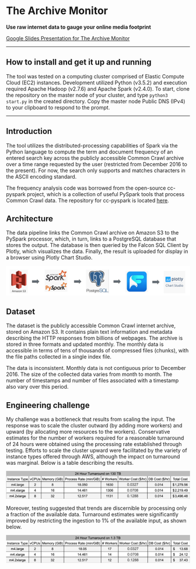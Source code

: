 # The Archive Monitor

**Use raw internet data to gauge your online media footprint**

  

[Google Slides Presentation for The Archive Monitor](https://docs.google.com/presentation/d/1o3R8Odrkqcwbpp6PAXOucX0fcK6NtDUzxhY4cG0X4Yc/edit#slide=id.g7c92e72691_0_132)

  

<hr/>

  

## How to install and get it up and running

The tool was tested on a computing cluster comprised of Elastic Compute Cloud (EC2) instances. Development utilized Python (v3.5.2) and execution required Apache Hadoop (v2.7.6) and Apache Spark
(v2.4.0).  To start, clone the repository on the master node of your cluster, and type `python3 start.py` in the created directory. Copy the master node Public DNS (IPv4) to your clipboard to respond
to the prompt.

  

<hr/>

  

## Introduction

The tool utilizes the distributed-processing capabilities of Spark via the Python language to compute the term and document frequency of an entered search key across the publicly accessible Common 
Crawl archive over a time range requested by the user (restricted from December 2016 to the present). For now, the search only supports and matches characters in the ASCII encoding standard.

The frequency analysis code was borrowed from the open-source cc-pyspark project, which is a collection of useful PySpark tools that process Common Crawl data.  The repository for cc-pyspark is located 
[here](https://github.com/commoncrawl/cc-pyspark).

## Architecture

The data pipeline links the Common Crawl archive on Amazon S3 to the PySpark processor, which, in turn, links to a PostgreSQL database that stores the output. The database is then queried by the Falcon 
SQL Client by Plotly, which visualizes the data. Finally, the result is uploaded for display in a browser using Plotly Chart Studio.

![pipeline](images/pipeline.png)  

## Dataset

The dataset is the publicly accessible Common Crawl internet archive, stored on Amazon S3. It contains plain text information and metadata describing the HTTP responses from billions of webpages. The 
archive is stored in three formats and updated monthly. The monthly data is accessible in terms of tens of thousands of compressed files (chunks), with the file paths collected in a single index file.

The data is inconsistent. Monthly data is not contiguous prior to December 2016. The size of the collected data varies from month to month. The number of timestamps and number of files associated with 
a timestamp also vary over this period.

## Engineering challenge

My challenge was a bottleneck that results from scaling the input. The response was to scale the cluster outward (by adding more workers) and upward (by allocating more resources to the workers). 
Conservative estimates for the number of workers required for a reasonable turnaround of 24 hours were obtained using the processing rate established through testing. Efforts to scale the cluster
upward were facilitated by the variety of instance types offered through AWS, although the impact on turnaround was marginal. Below is a table describing the results.

![130 TB Turnaround](images/130tb_turnaround.png)

Moreover, testing suggested that trends are discernible by processing only a fraction of the available data. Turnaround estimates were significantly improved by restricting the ingestion to 1% of 
the available input, as shown below.

![1.3 TB Turnaround](images/1.3tb_turnaround.png)
